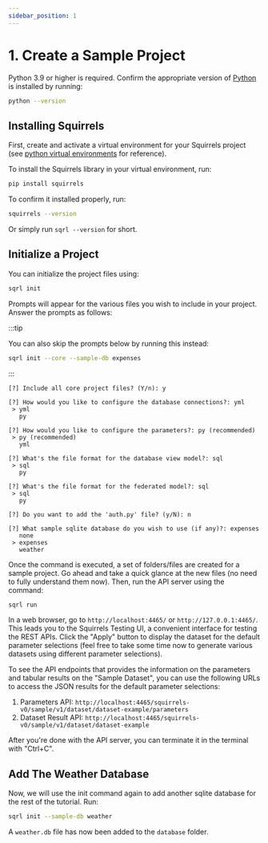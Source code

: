 ```yaml
---
sidebar_position: 1
---
```


# 1. Create a Sample Project

Python 3.9 or higher is required. Confirm the appropriate version of [Python](https://www.python.org/downloads/) is installed by running:

```bash
python --version
```

## Installing Squirrels

First, create and activate a virtual environment for your Squirrels project (see [python virtual environments] for reference).

To install the Squirrels library in your virtual environment, run:

```bash
pip install squirrels
```

To confirm it installed properly, run:

```bash
squirrels --version
```

Or simply run `sqrl --version` for short.

## Initialize a Project

You can initialize the project files using:

```bash
sqrl init
```

Prompts will appear for the various files you wish to include in your project. Answer the prompts as follows:

:::tip

You can also skip the prompts below by running this instead:

```bash
sqrl init --core --sample-db expenses
```

:::

```config
[?] Include all core project files? (Y/n): y

[?] How would you like to configure the database connections?: yml
 > yml
   py

[?] How would you like to configure the parameters?: py (recommended)
 > py (recommended)
   yml

[?] What's the file format for the database view model?: sql
 > sql
   py

[?] What's the file format for the federated model?: sql
 > sql
   py

[?] Do you want to add the 'auth.py' file? (y/N): n

[?] What sample sqlite database do you wish to use (if any)?: expenses
   none
 > expenses
   weather
```

Once the command is executed, a set of folders/files are created for a sample project. Go ahead and take a quick glance at the new files (no need to fully understand them now). Then, run the API server using the command:

```bash
sqrl run
```

In a web browser, go to `http://localhost:4465/` or `http://127.0.0.1:4465/`. This leads you to the Squirrels Testing UI, a convenient interface for testing the REST APIs. Click the "Apply" button to display the dataset for the default parameter selections (feel free to take some time now to generate various datasets using different parameter selections).

To see the API endpoints that provides the information on the parameters and tabular results on the "Sample Dataset", you can use the following URLs to access the JSON results for the default parameter selections:

1. Parameters API: `http://localhost:4465/squirrels-v0/sample/v1/dataset/dataset-example/parameters`
2. Dataset Result API: `http://localhost:4465/squirrels-v0/sample/v1/dataset/dataset-example`

After you're done with the API server, you can terminate it in the terminal with "Ctrl+C".

## Add The Weather Database

Now, we will use the init command again to add another sqlite database for the rest of the tutorial. Run:

```bash
sqrl init --sample-db weather
```

A `weather.db` file has now been added to the `database` folder.


[python virtual environments]: https://realpython.com/python-virtual-environments-a-primer/
